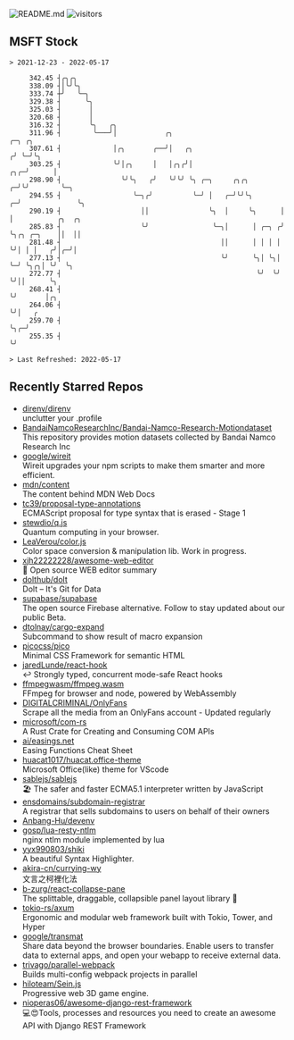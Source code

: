 ![README.md](https://github.com/Gerhut/Gerhut/workflows/README.md/badge.svg)
![visitors](https://visitors.vercel.app/Gerhut/Gerhut?token=8cf69d1f6813d272ef062726b6070c9be4ff72038cfe5a7ded7384a8da65d866)

## MSFT Stock

```
> 2021-12-23 - 2022-05-17

     342.45 ┤╭╮╭╮                                                                                                
     338.09 ┤│╰╯╰╮                                                                                               
     333.74 ┼╯   ╰─╮                                                                                             
     329.38 ┤      ╰╮                                                                                            
     325.03 ┤       │                                                                                            
     320.68 ┤       │                                                                                            
     316.32 ┤       ╰╮   ╭╮                                                                                      
     311.96 ┤        ╰───╯│            ╭╮                                    ╭─╮ ╭╮                              
     307.61 ┤             │╭╮       ╭──╯│   ╭╮                              ╭╯ ╰─╯╰╮                             
     303.25 ┤             ╰╯│╭╮     │   │╭╮╭╯│                          ╭╮╭─╯      │                             
     298.90 ┤               ╰╯╰╮   ╭╯   ╰╯╰╯ ╰╮ ╭─╮     ╭╮╭╮          ╭─╯╰╯        ╰─╮                           
     294.55 ┤                  ╰─╮╭╯          ╰─╯ │   ╭─╯╰╯╰╮       ╭─╯              ╰╮                          
     290.19 ┤                    ││               ╰╮  │     ╰╮      │                 │           ╭╮  ╭╮         
     285.83 ┤                    ╰╯                ╰─╮│      │ ╭─╮ ╭╯                 ╰╮╭╮ ╭─╮    ││  ││         
     281.48 ┤                                        ││      │ │ │ │                   ╰╯│ │ │   ╭╯│╭─╯│         
     277.13 ┤                                        ╰╯      ╰╮│ ╰╮│                     ╰─╯ ╰╮╭╮│ ╰╯  ╰╮        
     272.77 ┤                                                 ╰╯  ╰╯                          ╰╯││      ╰╮       
     268.41 ┤                                                                                   ╰╯       │╭╮     
     264.06 ┤                                                                                            ╰╯│   ╭ 
     259.70 ┤                                                                                              ╰╮╭─╯ 
     255.35 ┤                                                                                               ╰╯   

> Last Refreshed: 2022-05-17
```

## Recently Starred Repos

- [direnv/direnv](https://github.com/direnv/direnv)  
  unclutter your .profile
- [BandaiNamcoResearchInc/Bandai-Namco-Research-Motiondataset](https://github.com/BandaiNamcoResearchInc/Bandai-Namco-Research-Motiondataset)  
  This repository provides motion datasets collected by Bandai Namco Research Inc
- [google/wireit](https://github.com/google/wireit)  
  Wireit upgrades your npm scripts to make them smarter and more efficient.
- [mdn/content](https://github.com/mdn/content)  
  The content behind MDN Web Docs
- [tc39/proposal-type-annotations](https://github.com/tc39/proposal-type-annotations)  
  ECMAScript proposal for type syntax that is erased - Stage 1
- [stewdio/q.js](https://github.com/stewdio/q.js)  
  Quantum computing in your browser.
- [LeaVerou/color.js](https://github.com/LeaVerou/color.js)  
  Color space conversion & manipulation lib. Work in progress.
- [xjh22222228/awesome-web-editor](https://github.com/xjh22222228/awesome-web-editor)  
  🔨  Open source WEB editor summary
- [dolthub/dolt](https://github.com/dolthub/dolt)  
  Dolt – It's Git for Data
- [supabase/supabase](https://github.com/supabase/supabase)  
  The open source Firebase alternative. Follow to stay updated about our public Beta.
- [dtolnay/cargo-expand](https://github.com/dtolnay/cargo-expand)  
  Subcommand to show result of macro expansion
- [picocss/pico](https://github.com/picocss/pico)  
  Minimal CSS Framework for semantic HTML
- [jaredLunde/react-hook](https://github.com/jaredLunde/react-hook)  
  ↩ Strongly typed, concurrent mode-safe React hooks
- [ffmpegwasm/ffmpeg.wasm](https://github.com/ffmpegwasm/ffmpeg.wasm)  
  FFmpeg for browser and node, powered by WebAssembly
- [DIGITALCRIMINAL/OnlyFans](https://github.com/DIGITALCRIMINAL/OnlyFans)  
  Scrape all the media from an OnlyFans account - Updated regularly
- [microsoft/com-rs](https://github.com/microsoft/com-rs)  
  A Rust Crate for Creating and Consuming COM APIs
- [ai/easings.net](https://github.com/ai/easings.net)  
  Easing Functions Cheat Sheet
- [huacat1017/huacat.office-theme](https://github.com/huacat1017/huacat.office-theme)  
  Microsoft Office(like) theme for VScode
- [sablejs/sablejs](https://github.com/sablejs/sablejs)  
  🏖️ The safer and faster ECMA5.1 interpreter written by JavaScript
- [ensdomains/subdomain-registrar](https://github.com/ensdomains/subdomain-registrar)  
  A registrar that sells subdomains to users on behalf of their owners
- [Anbang-Hu/devenv](https://github.com/Anbang-Hu/devenv)  
- [gosp/lua-resty-ntlm](https://github.com/gosp/lua-resty-ntlm)  
  nginx ntlm module implemented by lua
- [yyx990803/shiki](https://github.com/yyx990803/shiki)  
  A beautiful Syntax Highlighter.
- [akira-cn/currying-wy](https://github.com/akira-cn/currying-wy)  
  文言之柯裡化法
- [b-zurg/react-collapse-pane](https://github.com/b-zurg/react-collapse-pane)  
  The splittable, draggable, collapsible panel layout library 🎉
- [tokio-rs/axum](https://github.com/tokio-rs/axum)  
  Ergonomic and modular web framework built with Tokio, Tower, and Hyper
- [google/transmat](https://github.com/google/transmat)  
  Share data beyond the browser boundaries. Enable users to transfer data to external apps, and open your webapp to receive external data.
- [trivago/parallel-webpack](https://github.com/trivago/parallel-webpack)  
  Builds multi-config webpack projects in parallel
- [hiloteam/Sein.js](https://github.com/hiloteam/Sein.js)  
  Progressive web 3D game engine.
- [nioperas06/awesome-django-rest-framework](https://github.com/nioperas06/awesome-django-rest-framework)  
   💻😍Tools, processes and resources you need to create an awesome API with Django REST Framework
